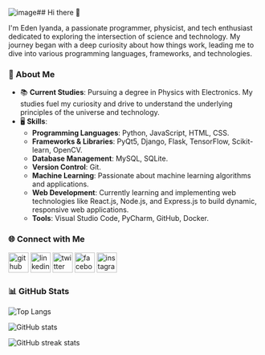 ![image](https://github.com/user-attachments/assets/c5f4cb69-f1fc-4c15-a920-62756d9a4f46)## Hi there 👋

I'm Eden Iyanda, a passionate programmer, physicist, and tech enthusiast dedicated to exploring the intersection of science and technology. My journey began with a deep curiosity about how things work, leading me to dive into various programming languages, frameworks, and technologies.

### 🚀 About Me

- 📚 **Current Studies**: Pursuing a degree in Physics with Electronics. My studies fuel my curiosity and drive to understand the underlying principles of the universe and technology.
- 🖥️ **Skills**:
  - **Programming Languages**: Python, JavaScript, HTML, CSS.
  - **Frameworks & Libraries**: PyQt5, Django, Flask, TensorFlow, Scikit-learn, OpenCV.
  - **Database Management**: MySQL, SQLite.
  - **Version Control**: Git.
  - **Machine Learning**: Passionate about machine learning algorithms and applications.
  - **Web Development**: Currently learning and implementing web technologies like React.js, Node.js, and Express.js to build dynamic, responsive web applications.
  - **Tools**: Visual Studio Code, PyCharm, GitHub, Docker.

### 🌐 Connect with Me

[<img src='https://cdn.jsdelivr.net/npm/simple-icons@3.0.1/icons/github.svg' alt='github' height='40'>](https://github.com/edeniyanda)  [<img src='https://cdn.jsdelivr.net/npm/simple-icons@3.0.1/icons/linkedin.svg' alt='linkedin' height='40'>](https://www.linkedin.com/in/edeniyanda/)  [<img src='https://cdn.jsdelivr.net/npm/simple-icons@3.0.1/icons/twitter.svg' alt='twitter' height='40'>](https://twitter.com/eden_iyanda)  [<img src='https://cdn.jsdelivr.net/npm/simple-icons@3.0.1/icons/facebook.svg' alt='facebook' height='40'>](https://www.facebook.com/edeninioluwa)  [<img src='https://cdn.jsdelivr.net/npm/simple-icons@3.0.1/icons/instagram.svg' alt='instagram' height='40'>](https://www.instagram.com/edeniyanda/)

### 📊 GitHub Stats

![Top Langs](https://github-readme-stats.vercel.app/api/top-langs/?username=edeniyanda&layout=donut-vertical&hide_progress=true&theme=dark)

![GitHub stats](https://github-readme-stats.vercel.app/api?username=edeniyanda&show_icons=true&count_private=true&theme=dark)

![GitHub streak stats](https://streak-stats.demolab.com/?user=edeniyanda&theme=dark)


